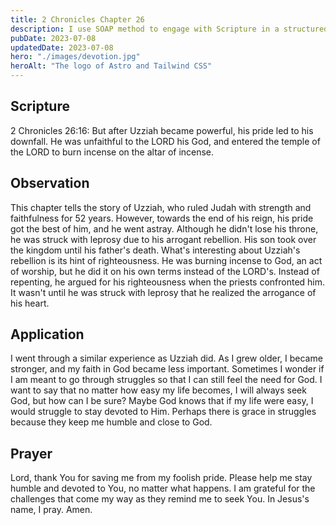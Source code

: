 ```yaml
---
title: 2 Chronicles Chapter 26
description: I use SOAP method to engage with Scripture in a structured and meaningful way, allowing it to guide my actions, and strengthen relationship with God.
pubDate: 2023-07-08
updatedDate: 2023-07-08
hero: "./images/devotion.jpg"
heroAlt: "The logo of Astro and Tailwind CSS"
---
```


## Scripture

  

2 Chronicles 26:16: But after Uzziah became powerful, his pride led to his downfall. He was unfaithful to the LORD his God, and entered the temple of the LORD to burn incense on the altar of incense.
  

## Observation

This chapter tells the story of Uzziah, who ruled Judah with strength and faithfulness for 52 years. However, towards the end of his reign, his pride got the best of him, and he went astray. Although he didn't lose his throne, he was struck with leprosy due to his arrogant rebellion. His son took over the kingdom until his father's death. What's interesting about Uzziah's rebellion is its hint of righteousness. He was burning incense to God, an act of worship, but he did it on his own terms instead of the LORD's. Instead of repenting, he argued for his righteousness when the priests confronted him. It wasn't until he was struck with leprosy that he realized the arrogance of his heart.
  
## Application

I went through a similar experience as Uzziah did. As I grew older, I became stronger, and my faith in God became less important. Sometimes I wonder if I am meant to go through struggles so that I can still feel the need for God. I want to say that no matter how easy my life becomes, I will always seek God, but how can I be sure? Maybe God knows that if my life were easy, I would struggle to stay devoted to Him. Perhaps there is grace in struggles because they keep me humble and close to God.

  

## Prayer

Lord, thank You for saving me from my foolish pride. Please help me stay humble and devoted to You, no matter what happens. I am grateful for the challenges that come my way as they remind me to seek You. In Jesus's name, I pray. Amen.
